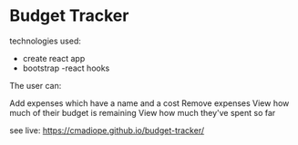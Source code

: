 # Budget Tracker

technologies used:
- create react app
- bootstrap
-react hooks

The user can:

Add expenses which have a name and a cost
Remove expenses
View how much of their budget is remaining
View how much they've spent so far


see live: https://cmadiope.github.io/budget-tracker/
